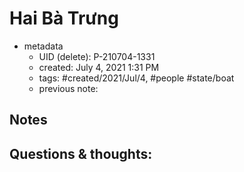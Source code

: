 # Hai Bà Trưng

- metadata
	- UID (delete): P-210704-1331
	- created: July 4, 2021 1:31 PM
	- tags: #created/2021/Jul/4, #people #state/boat  
	- previous note:

## Notes

## Questions & thoughts:

